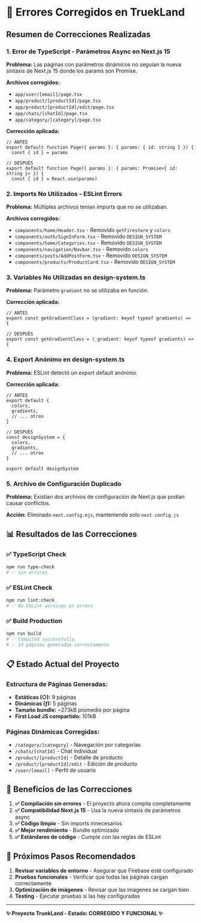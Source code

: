 # 🚀 Errores Corregidos en TruekLand

## Resumen de Correcciones Realizadas

### 1. **Error de TypeScript - Parámetros Async en Next.js 15**
**Problema:** Las páginas con parámetros dinámicos no seguían la nueva sintaxis de Next.js 15 donde los params son Promise.

**Archivos corregidos:**
- `app/user/[email]/page.tsx`
- `app/product/[productId]/page.tsx` 
- `app/product/[productId]/edit/page.tsx`
- `app/chats/[chatId]/page.tsx`
- `app/category/[category]/page.tsx`

**Corrección aplicada:**
```tsx
// ANTES
export default function Page({ params }: { params: { id: string } }) {
  const { id } = params

// DESPUÉS  
export default function Page({ params }: { params: Promise<{ id: string }> }) {
  const { id } = React.use(params)
```

### 2. **Imports No Utilizados - ESLint Errors**
**Problema:** Múltiples archivos tenían imports que no se utilizaban.

**Archivos corregidos:**
- `components/home/Header.tsx` - Removido `getFirestore` y `colors`
- `components/auth/SignInForm.tsx` - Removido `DESIGN_SYSTEM`
- `components/home/Categories.tsx` - Removido `DESIGN_SYSTEM`
- `components/navigation/Navbar.tsx` - Removido `colors`
- `components/posts/AddPostForm.tsx` - Removido `DESIGN_SYSTEM`
- `components/products/ProductCard.tsx` - Removido `DESIGN_SYSTEM`

### 3. **Variables No Utilizadas en design-system.ts**
**Problema:** Parámetro `gradient` no se utilizaba en función.

**Corrección aplicada:**
```tsx
// ANTES
export const getGradientClass = (gradient: keyof typeof gradients) => {

// DESPUÉS
export const getGradientClass = (_gradient: keyof typeof gradients) => {
```

### 4. **Export Anónimo en design-system.ts**
**Problema:** ESLint detectó un export default anónimo.

**Corrección aplicada:**
```tsx
// ANTES
export default {
  colors,
  gradients,
  // ... otros
}

// DESPUÉS
const designSystem = {
  colors,
  gradients,
  // ... otros
}

export default designSystem
```

### 5. **Archivo de Configuración Duplicado**
**Problema:** Existían dos archivos de configuración de Next.js que podían causar conflictos.

**Acción:** Eliminado `next.config.mjs`, manteniendo solo `next.config.js`

## 📊 Resultados de las Correcciones

### ✅ TypeScript Check
```bash
npm run type-check
# ✅ Sin errores
```

### ✅ ESLint Check
```bash
npm run lint:check
# ✅ No ESLint warnings or errors
```

### ✅ Build Production
```bash
npm run build
# ✅ Compiled successfully
# ✅ 14 páginas generadas correctamente
```

## 📋 Estado Actual del Proyecto

### Estructura de Páginas Generadas:
- **Estáticas (○):** 9 páginas
- **Dinámicas (ƒ):** 5 páginas
- **Tamaño bundle:** ~273kB promedio por página
- **First Load JS compartido:** 101kB

### Páginas Dinámicas Corregidas:
- `/category/[category]` - Navegación por categorías
- `/chats/[chatId]` - Chat individual  
- `/product/[productId]` - Detalle de producto
- `/product/[productId]/edit` - Edición de producto
- `/user/[email]` - Perfil de usuario

## 🎯 Beneficios de las Correcciones

1. **✅ Compilación sin errores** - El proyecto ahora compila completamente
2. **✅ Compatibilidad Next.js 15** - Usa la nueva sintaxis de parámetros async
3. **✅ Código limpio** - Sin imports innecesarios
4. **✅ Mejor rendimiento** - Bundle optimizado
5. **✅ Estándares de código** - Cumple con las reglas de ESLint

## 🚀 Próximos Pasos Recomendados

1. **Revisar variables de entorno** - Asegurar que Firebase esté configurado
2. **Pruebas funcionales** - Verificar que todas las páginas cargan correctamente
3. **Optimización de imágenes** - Revisar que las imágenes se cargan bien
4. **Testing** - Ejecutar pruebas si las hay configuradas

---

**✨ Proyecto TruekLand - Estado: CORREGIDO Y FUNCIONAL ✨**
